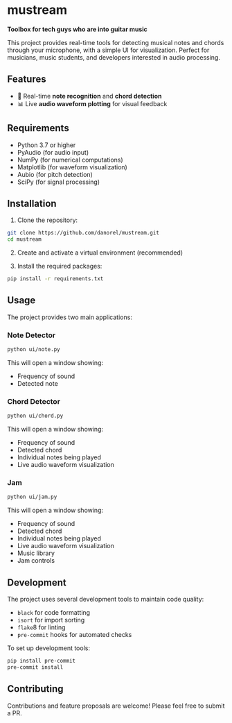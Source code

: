 # mustream

**Toolbox for tech guys who are into guitar music**

This project provides real-time tools for detecting musical notes and chords through your microphone, with a simple UI for visualization. Perfect for musicians, music students, and developers interested in audio processing.

## Features

- 🎵 Real-time **note recognition** and **chord detection**
- 📊 Live **audio waveform plotting** for visual feedback

## Requirements

- Python 3.7 or higher
- PyAudio (for audio input)
- NumPy (for numerical computations)
- Matplotlib (for waveform visualization)
- Aubio (for pitch detection)
- SciPy (for signal processing)

## Installation

1. Clone the repository:
```bash
git clone https://github.com/danorel/mustream.git
cd mustream
```

2. Create and activate a virtual environment (recommended)

3. Install the required packages:
```bash
pip install -r requirements.txt
```

## Usage

The project provides two main applications:

### Note Detector

```bash
python ui/note.py
```

This will open a window showing:
- Frequency of sound
- Detected note

### Chord Detector

```bash
python ui/chord.py
```

This will open a window showing:
- Frequency of sound
- Detected chord
- Individual notes being played
- Live audio waveform visualization

### Jam

```bash
python ui/jam.py
```

This will open a window showing:
- Frequency of sound
- Detected chord
- Individual notes being played
- Live audio waveform visualization
- Music library
- Jam controls

## Development

The project uses several development tools to maintain code quality:
- `black` for code formatting
- `isort` for import sorting
- `flake`8 for linting
- `pre-commit` hooks for automated checks

To set up development tools:

```bash
pip install pre-commit
pre-commit install
```

## Contributing

Contributions and feature proposals are welcome! Please feel free to submit a PR.
